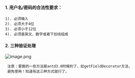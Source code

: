 #### 1. 用户名/密码的合法性要求：

    1). 必须输入
    2). 必须大于4位
    3). 必须小于12位
    4). 必须是英文、数字或者下划线组成

#### 2. 三种验证处理

![image.png](https://i.loli.net/2020/06/25/7IrM6CAyxNRfovq.png)
	
	 注意：里面的一些方法是antd3.0时候的了，如getFieldDecorator方法，
	 避免使用！知道有这三种方式就行了。